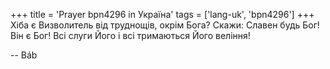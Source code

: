 +++
title = 'Prayer bpn4296 in Україна'
tags = ['lang-uk', 'bpn4296']
+++
Хіба є Визволитель від труднощів, окрім Бога? Скажи: Славен будь Бог! Він є Бог! Всі слуги Його і всі тримаються Його веління!

-- Báb
